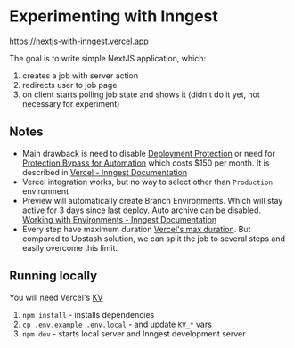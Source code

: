 # Experimenting with Inngest

https://nextjs-with-inngest.vercel.app

The goal is to write simple NextJS application, which:

1. creates a job with server action
2. redirects user to job page
3. on client starts polling job state and shows it (didn't do it yet, not necessary for experiment)

## Notes

- Main drawback is need to disable [Deployment Protection](https://vercel.com/docs/security/deployment-protection#configuring-deployment-protection) or need for [Protection Bypass for Automation](https://vercel.com/docs/security/deployment-protection/methods-to-bypass-deployment-protection/protection-bypass-automation) which costs $150 per month. It is described in [Vercel - Inngest Documentation](https://www.inngest.com/docs/deploy/vercel?ref=app-onboarding-functions#deploying-to-vercel)
- Vercel integration works, but no way to select other than `Production` environment
- Preview will automatically create Branch Environments. Which will stay active for 3 days since last deploy. Auto archive can be disabled. [Working with Environments - Inngest Documentation](https://www.inngest.com/docs/platform/environments)
- Every step have maximum duration [Vercel's max duration](https://vercel.com/docs/functions/serverless-functions/runtimes#max-duration). But compared to Upstash solution, we can split the job to several steps and easily overcome this limit.

## Running locally

You will need Vercel's [KV](https://vercel.com/docs/storage/vercel-kv)

1. `npm install` - installs dependencies
2. `cp .env.example .env.local` - and update `KV_*` vars
3. `npm dev` - starts local server and Inngest development server
